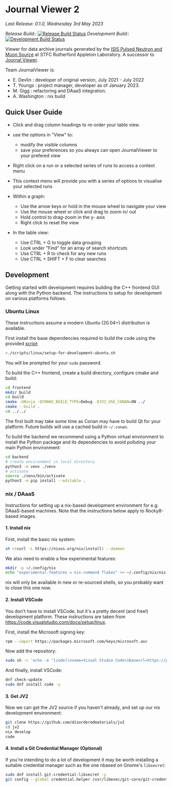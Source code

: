 # Journal Viewer 2

_Last Release: 0.1.0, Wednesday 3rd May 2023_

_Release Build::_ [![Release Build Status](https://github.com/disorderedmaterials/jv2/actions/workflows/release.yml/badge.svg)](https://github.com/disorderedmaterials/jv2/actions/workflows/release.yml)
_Development Build::_ [![Development Build Status](https://github.com/disorderedmaterials/jv2/actions/workflows/continuous.yml/badge.svg)](https://github.com/disorderedmaterials/jv2/actions/workflows/continuous.yml)

Viewer for data archive journals generated by the [ISIS Pulsed Neutron and Muon Source](https://isis.stfc.ac.uk) at STFC Rutherford Appleton Laboratory.
A successor to [Journal Viewer](https://github.com/disorderedmaterials/jv).

Team JournalViewer is:
- E. Devlin : developer of original version, July 2021 - July 2022
- T. Youngs : project manager, developer as of January 2023.
- M. Gigg : refactoring and DAaaS integration.
- A. Washington : nix build

## Quick User Guide

 - Click and drag column headings to re-order your table view.
 - use the options in "View" to:
    - modify the visible columns
    - save your preferences so you always can open JournalViewer to your prefered view

 - Right click on a run or a selected series of runs to access a context menu
 - This context menu will provide you with a series of options to visualise your selected runs
 - Within a graph:
    - Use the arrow keys or hold in the mouse wheel to navigate your view
    - Use the mouse wheel or click and drag to zoom in/ out
    - Hold control to drag-zoom in the y- axis
    - Right click to reset the view

 - In the table view:
    - Use CTRL + G to toggle data grouping
    - Look under "Find" for an array of search shortcuts
    - Use CTRL + R to check for any new runs
    - Use CTRL + SHIFT + F to clear searches

## Development

Getting started with development requires building the C++ frontend GUI along
with the Python backend.
The instructions to setup for development on various platforms follows.

### Ubuntu Linux

These instructions assume a modern Ubuntu (20.04+) distribution is available.

First install the base dependencies required to build the code using the
provided [script](./scripts/linux/setup-for-development-ubuntu.sh):

```sh
>./scripts/linux/setup-for-development-ubuntu.sh
```

You will be prompted for your `sudo` password.

To build the C++ frontend, create a build directory, configure cmake and build:

```sh
cd frontend
mkdir build
cd build
cmake -GNinja -DCMAKE_BUILD_TYPE=Debug -DJV2_USE_CONAN=ON ../
cmake --build .
cd ../../
```

The first built may take some time as Conan may have to build
Qt for your platform. Future builds will use a cached build in `~/.conan`.

To build the backend we recommend using a Python virtual environment
to install the Python package and its dependencies to avoid polluting
your main Python environment:

```sh
cd backend
# create environment in local directory
python3 -m venv ./venv
# activate
source ./venv/bin/activate
python3 -m pip install --editable .
```

### nix / DAaaS

Instructions for setting up a nix-based development environment for e.g. DAaaS-based machines. Note that the instructions below apply to Rocky8-based images.

#### 1. Install nix

First, install the basic nix system:

```sh
sh <(curl -L https://nixos.org/nix/install) --daemon
```

We also need to enable a few experimental features:

```sh
mkdir -p ~/.config/nix
echo "experimental-features = nix-command flakes" >> ~/.config/nix/nix.conf
```

nix will only be available in new or re-sourced shells, so you probably want to close this one now.

#### 2. Install VSCode

You don't have to install VSCode, but it's a pretty decent (and free!) development platform. These instructions are taken from https://code.visualstudio.com/docs/setup/linux.

First, install the Microsoft signing key:

```sh
rpm --import https://packages.microsoft.com/keys/microsoft.asc
```

Now add the repository:

```sh
sudo sh -c 'echo -e "[code]\nname=Visual Studio Code\nbaseurl=https://packages.microsoft.com/yumrepos/vscode\nenabled=1\ngpgcheck=1\ngpgkey=https://packages.microsoft.com/keys/microsoft.asc" > /etc/yum.repos.d/vscode.repo'
```

And finally, install VSCode:

```sh
dnf check-update
sudo dnf install code -y
```

#### 3. Get JV2

Now we can get the JV2 source if you haven't already, and set up our nix development environment:

```sh
git clone https://github.com/disorderedmaterials/jv2
cd jv2
nix develop
code
```

#### 4. Install a Git Credential Manager (Optional)

If you're intending to do a lot of development it may be worth installing a suitable credential manager such as the one nbased on Gnome's `libsecret`:

```sh
sudo dnf install git-credential-libsecret -y
git config --global credential.helper /usr/libexec/git-core/git-credential-libsecret
```
